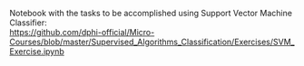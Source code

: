 Notebook with the tasks to be accomplished using Support Vector Machine Classifier:  
https://github.com/dphi-official/Micro-Courses/blob/master/Supervised_Algorithms_Classification/Exercises/SVM_Exercise.ipynb
